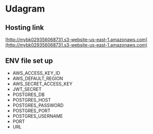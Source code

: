 # Udagram

## Hosting link
[http://mybk029356068731.s3-website-us-east-1.amazonaws.com](http://mybk029356068731.s3-website-us-east-1.amazonaws.com)

## ENV file set up
- AWS_ACCESS_KEY_ID
- AWS_DEFAULT_REGION
- AWS_SECRET_ACCESS_KEY
- JWT_SECRET
- POSTGRES_DB
- POSTGRES_HOST
- POSTGRES_PASSWORD
- POSTGRES_PORT
- POSTGRES_USERNAME
- PORT 
- URL
